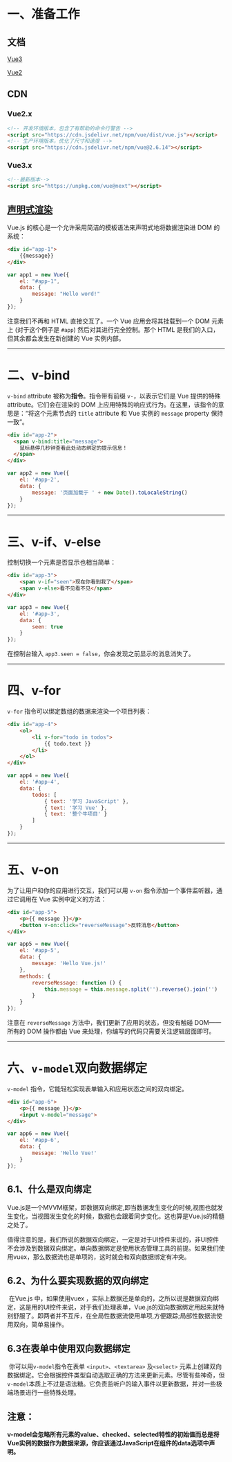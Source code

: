 # 一、准备工作

## 文档

[Vue3](https://v3.cn.vuejs.org/guide/introduction.html)

[Vue2](https://vuejs.bootcss.com/guide/index.html)

## CDN

### Vue2.x

```html
<!-- 开发环境版本，包含了有帮助的命令行警告 -->
<script src="https://cdn.jsdelivr.net/npm/vue/dist/vue.js"></script>
<!-- 生产环境版本，优化了尺寸和速度 -->
<script src="https://cdn.jsdelivr.net/npm/vue@2.6.14"></script>
```

### Vue3.x

```html
<!--最新版本-->
<script src="https://unpkg.com/vue@next"></script>
```

## [声明式渲染](https://vuejs.bootcss.com/guide/index.html#声明式渲染)

Vue.js 的核心是一个允许采用简洁的模板语法来声明式地将数据渲染进 DOM 的系统：

```html
<div id="app-1">
    {{message}}
</div>
```

```javascript
var app1 = new Vue({
    el: "#app-1",
    data: {
        message: "Hello word!"
    }
});
```

注意我们不再和 HTML 直接交互了。一个 Vue 应用会将其挂载到一个 DOM 元素上 (对于这个例子是 `#app`) 然后对其进行完全控制。那个 HTML 是我们的入口，但其余都会发生在新创建的 Vue 实例内部。

---

# 二、v-bind

 `v-bind` attribute 被称为**指令**。指令带有前缀 `v-`，以表示它们是 Vue 提供的特殊 attribute。它们会在渲染的 DOM 上应用特殊的响应式行为。在这里，该指令的意思是：“将这个元素节点的 `title` attribute 和 Vue 实例的 `message` property 保持一致”。

```html
<div id="app-2">
  <span v-bind:title="message">
    鼠标悬停几秒钟查看此处动态绑定的提示信息！
  </span>
</div>
```

```javascript
var app2 = new Vue({
    el: '#app-2',
    data: {
        message: '页面加载于 ' + new Date().toLocaleString()
    }
});
```



---

# 三、v-if、v-else

控制切换一个元素是否显示也相当简单：

```html
<div id="app-3">
    <span v-if="seen">现在你看到我了</span>
    <span v-else>看不见看不见</span>
</div>
```

```javascript
var app3 = new Vue({
    el: '#app-3',
    data: {
        seen: true
    }
});
```

在控制台输入 `app3.seen = false`，你会发现之前显示的消息消失了。



---



# 四、v-for

`v-for` 指令可以绑定数组的数据来渲染一个项目列表：

```html
<div id="app-4">
    <ol>
        <li v-for="todo in todos">
            {{ todo.text }}
        </li>
    </ol>
</div>
```

```javascript
var app4 = new Vue({
    el: '#app-4',
    data: {
        todos: [
            { text: '学习 JavaScript' },
            { text: '学习 Vue' },
            { text: '整个牛项目' }
        ]
    }
});
```



---



# 五、v-on

为了让用户和你的应用进行交互，我们可以用 `v-on` 指令添加一个事件监听器，通过它调用在 Vue 实例中定义的方法：

```html
<div id="app-5">
    <p>{{ message }}</p>
    <button v-on:click="reverseMessage">反转消息</button>
</div>
```

```javascript
var app5 = new Vue({
    el: '#app-5',
    data: {
        message: 'Hello Vue.js!'
    },
    methods: {
        reverseMessage: function () {
            this.message = this.message.split('').reverse().join('')
        }
    }
});
```

注意在 `reverseMessage` 方法中，我们更新了应用的状态，但没有触碰 DOM——所有的 DOM 操作都由 Vue 来处理，你编写的代码只需要关注逻辑层面即可。



---



# 六、`v-model`双向数据绑定

`v-model` 指令，它能轻松实现表单输入和应用状态之间的双向绑定。

```html
<div id="app-6">
    <p>{{ message }}</p>
    <input v-model="message">
</div>
```

```javascript
var app6 = new Vue({
    el: '#app-6',
    data: {
        message: 'Hello Vue!'
    }
});
```

## 6.1、什么是双向绑定

​    Vue.js是一个MVVM框架，即数据双向绑定,即当数据发生变化的时候,视图也就发生变化，当视图发生变化的时候，数据也会跟着同步变化。这也算是Vue.js的精髓之处了。

​    值得注意的是，我们所说的数据双向绑定，一定是对于UI控件来说的，非UI控件不会涉及到数据双向绑定。单向数据绑定是使用状态管理工具的前提。如果我们使用vuex，那么数据流也是单项的，这时就会和双向数据绑定有冲突。

## 6.2、为什么要实现数据的双向绑定

​    在Vue.js 中，如果使用vuex ，实际上数据还是单向的，之所以说是数据双向绑定，这是用的UI控件来说，对于我们处理表单，Vue.js的双向数据绑定用起来就特别舒服了。即两者并不互斥，在全局性数据流使用单项,方便跟踪;局部性数据流使用双向，简单易操作。

## 6.3在表单中使用双向数据绑定

​    你可以用`v-model`指令在表单 `<input>`、`<textarea>` 及`<select>` 元素上创建双向数据绑定。它会根据控件类型自动选取正确的方法来更新元素。尽管有些神奇，但`v-model`本质上不过是语法糖。它负责监听户的输入事件以更新数据，并对一些极端场景进行一些特殊处理。

##  **注意：**

**v-model会忽略所有元素的value、checked、selected特性的初始值而总是将Vue实例的数据作为数据来源，你应该通过JavaScript在组件的data选项中声明。**
